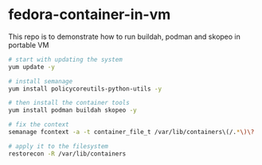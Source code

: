 # fedora-container-in-vm

This repo is to demonstrate how to run buildah, podman and skopeo in portable VM

```bash
# start with updating the system
yum update -y

# install semanage
yum install policycoreutils-python-utils -y

# then install the container tools
yum install podman buildah skopeo -y

# fix the context
semanage fcontext -a -t container_file_t /var/lib/containers\(/.*\)\?

# apply it to the filesystem
restorecon -R /var/lib/containers
```
